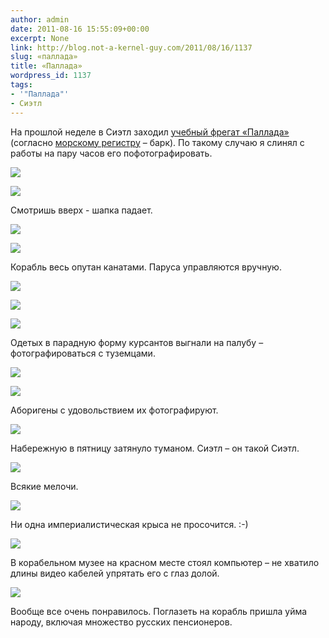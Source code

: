 ```yaml
---
author: admin
date: 2011-08-16 15:55:09+00:00
excerpt: None
link: http://blog.not-a-kernel-guy.com/2011/08/16/1137
slug: «паллада»
title: «Паллада»
wordpress_id: 1137
tags:
- '"Паллада"'
- Сиэтл
---
```


На прошлой неделе в Сиэтл заходил [учебный фрегат «Паллада»](http://ru.wikipedia.org/wiki/%D0%9F%D0%B0%D0%BB%D0%BB%D0%B0%D0%B4%D0%B0_(%D1%84%D1%80%D0%B5%D0%B3%D0%B0%D1%82_%D1%83%D1%87%D0%B5%D0%B1%D0%BD%D1%8B%D0%B9)) (согласно [морскому регистру](http://www.rs-head.spb.ru/app/fleet.php?index=880873&type=book1&language=rus) – барк). По такому случаю я слинял с работы на пару часов его пофотографировать.

[![](http://blog.not-a-kernel-guy.com/wp-content/uploads/2011/08/IMG_5758-300x199.jpg)](http://blog.not-a-kernel-guy.com/wp-content/uploads/2011/08/IMG_5758.jpg)

[![](http://blog.not-a-kernel-guy.com/wp-content/uploads/2011/08/IMG_5768-189x300.jpg)](http://blog.not-a-kernel-guy.com/wp-content/uploads/2011/08/IMG_5768.jpg)

Смотришь вверх - шапка падает.

[![](http://blog.not-a-kernel-guy.com/wp-content/uploads/2011/08/IMG_5788-300x199.jpg)](http://blog.not-a-kernel-guy.com/wp-content/uploads/2011/08/IMG_5788.jpg)

[![](http://blog.not-a-kernel-guy.com/wp-content/uploads/2011/08/IMG_5852-199x300.jpg)](http://blog.not-a-kernel-guy.com/wp-content/uploads/2011/08/IMG_5852.jpg)

Корабль весь опутан канатами. Паруса управляются вручную.

[![](http://blog.not-a-kernel-guy.com/wp-content/uploads/2011/08/IMG_5854-300x205.jpg)](http://blog.not-a-kernel-guy.com/wp-content/uploads/2011/08/IMG_5854.jpg)

[![](http://blog.not-a-kernel-guy.com/wp-content/uploads/2011/08/IMG_5796-300x209.jpg)](http://blog.not-a-kernel-guy.com/wp-content/uploads/2011/08/IMG_5796.jpg)

[![](http://blog.not-a-kernel-guy.com/wp-content/uploads/2011/08/IMG_5857-300x199.jpg)](http://blog.not-a-kernel-guy.com/wp-content/uploads/2011/08/IMG_5857.jpg)

Одетых в парадную форму курсантов выгнали на палубу – фотографироваться с туземцами. 

[![](http://blog.not-a-kernel-guy.com/wp-content/uploads/2011/08/IMG_5794-199x300.jpg)](http://blog.not-a-kernel-guy.com/wp-content/uploads/2011/08/IMG_5794.jpg)

[![](http://blog.not-a-kernel-guy.com/wp-content/uploads/2011/08/IMG_5828-300x199.jpg)](http://blog.not-a-kernel-guy.com/wp-content/uploads/2011/08/IMG_5828.jpg)

Аборигены с удовольствием их фотографируют.

[![](http://blog.not-a-kernel-guy.com/wp-content/uploads/2011/08/IMG_5827-300x199.jpg)](http://blog.not-a-kernel-guy.com/wp-content/uploads/2011/08/IMG_5827.jpg)

Набережную в пятницу затянуло туманом. Сиэтл – он такой Сиэтл.

[![](http://blog.not-a-kernel-guy.com/wp-content/uploads/2011/08/IMG_5810-300x199.jpg)](http://blog.not-a-kernel-guy.com/wp-content/uploads/2011/08/IMG_5810.jpg)

Всякие мелочи.

[![](http://blog.not-a-kernel-guy.com/wp-content/uploads/2011/08/IMG_5844-300x199.jpg)](http://blog.not-a-kernel-guy.com/wp-content/uploads/2011/08/IMG_5844.jpg)

Ни одна империалистическая крыса не просочится. :-)

[![](http://blog.not-a-kernel-guy.com/wp-content/uploads/2011/08/IMG_5832-300x209.jpg)](http://blog.not-a-kernel-guy.com/wp-content/uploads/2011/08/IMG_5832.jpg)

В корабельном музее на красном месте стоял компьютер – не хватило длины видео кабелей упрятать его с глаз долой.

[![](http://blog.not-a-kernel-guy.com/wp-content/uploads/2011/08/IMG_5838-300x208.jpg)](http://blog.not-a-kernel-guy.com/wp-content/uploads/2011/08/IMG_5838.jpg)

Вообще все очень понравилось. Поглазеть на корабль пришла уйма народу, включая множество русских пенсионеров.
